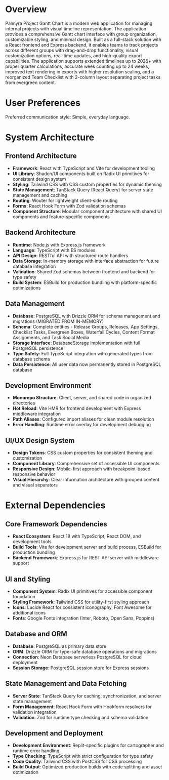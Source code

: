 # Overview

Palmyra Project Gantt Chart is a modern web application for managing internal projects with visual timeline representation. The application provides a comprehensive Gantt chart interface with group organization, customizable styling, and minimal design. Built as a full-stack solution with a React frontend and Express backend, it enables teams to track projects across different groups with drag-and-drop functionality, visual customization options, real-time updates, and high-quality export capabilities. The application supports extended timelines up to 2026+ with proper quarter calculations, accurate week counting up to 24 weeks, improved text rendering in exports with higher resolution scaling, and a reorganized Team Checklist with 2-column layout separating project tasks from evergreen content.

# User Preferences

Preferred communication style: Simple, everyday language.

# System Architecture

## Frontend Architecture
- **Framework**: React with TypeScript and Vite for development tooling
- **UI Library**: Shadcn/UI components built on Radix UI primitives for consistent design system
- **Styling**: Tailwind CSS with CSS custom properties for dynamic theming
- **State Management**: TanStack Query (React Query) for server state management and caching
- **Routing**: Wouter for lightweight client-side routing
- **Forms**: React Hook Form with Zod validation schemas
- **Component Structure**: Modular component architecture with shared UI components and feature-specific components

## Backend Architecture
- **Runtime**: Node.js with Express.js framework
- **Language**: TypeScript with ES modules
- **API Design**: RESTful API with structured route handlers
- **Data Storage**: In-memory storage with interface abstraction for future database integration
- **Validation**: Shared Zod schemas between frontend and backend for type safety
- **Build System**: ESBuild for production bundling with platform-specific optimizations

## Data Management
- **Database**: PostgreSQL with Drizzle ORM for schema management and migrations (MIGRATED FROM IN-MEMORY)
- **Schema**: Complete entities - Release Groups, Releases, App Settings, Checklist Tasks, Evergreen Boxes, Waterfall Cycles, Content Format Assignments, and Task Social Media
- **Storage Interface**: DatabaseStorage implementation with full PostgreSQL persistence
- **Type Safety**: Full TypeScript integration with generated types from database schema
- **Data Persistence**: All user data now permanently stored in PostgreSQL database

## Development Environment
- **Monorepo Structure**: Client, server, and shared code in organized directories
- **Hot Reload**: Vite HMR for frontend development with Express middleware integration
- **Path Aliases**: Configured import aliases for clean module resolution
- **Error Handling**: Runtime error overlay for development debugging

## UI/UX Design System
- **Design Tokens**: CSS custom properties for consistent theming and customization
- **Component Library**: Comprehensive set of accessible UI components
- **Responsive Design**: Mobile-first approach with breakpoint-based responsive behavior
- **Visual Hierarchy**: Clear information architecture with grouped content and visual separators

# External Dependencies

## Core Framework Dependencies
- **React Ecosystem**: React 18 with TypeScript, React DOM, and development tools
- **Build Tools**: Vite for development server and build process, ESBuild for production bundling
- **Backend Framework**: Express.js for REST API server with middleware support

## UI and Styling
- **Component System**: Radix UI primitives for accessible component foundation
- **Styling Framework**: Tailwind CSS for utility-first styling approach
- **Icons**: Lucide React for consistent iconography, Font Awesome for additional icons
- **Fonts**: Google Fonts integration (Inter, Roboto, Open Sans, Poppins)

## Database and ORM
- **Database**: PostgreSQL as primary data store
- **ORM**: Drizzle ORM for type-safe database operations and migrations
- **Connection**: Neon Database serverless PostgreSQL for cloud deployment
- **Session Storage**: PostgreSQL session store for Express sessions

## State Management and Data Fetching
- **Server State**: TanStack Query for caching, synchronization, and server state management
- **Form Management**: React Hook Form with Hookform resolvers for validation integration
- **Validation**: Zod for runtime type checking and schema validation

## Development and Deployment
- **Development Environment**: Replit-specific plugins for cartographer and runtime error handling
- **Type Checking**: TypeScript with strict configuration for type safety
- **Code Quality**: Tailwind CSS with PostCSS for CSS processing
- **Build Output**: Optimized production builds with code splitting and asset optimization